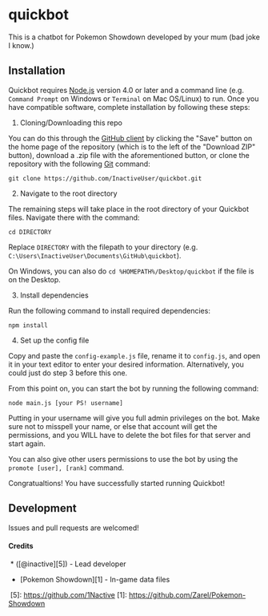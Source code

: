# quickbot

This is a chatbot for Pokemon Showdown developed by your mum (bad joke I know.)



## Installation
Quickbot requires [Node.js][2] version 4.0 or later and a command line (e.g. `Command Prompt` on Windows or `Terminal` on Mac OS/Linux) to run. Once you have compatible software, complete installation by following these steps:

1. Cloning/Downloading this repo

  You can do this through the [GitHub client][3] by clicking the "Save" button on the home page of the repository (which is to the left of the "Download ZIP" button), download a .zip file with the aforementioned button, or clone the repository with the following [Git][4] command:
  
  `git clone https://github.com/InactiveUser/quickbot.git`

  [2]: https://nodejs.org/
  [3]: https://desktop.github.com/
  [4]: https://git-scm.com/

2. Navigate to the root directory

  The remaining steps will take place in the root directory of your Quickbot files. Navigate there with the command:

  `cd DIRECTORY`
  
  Replace `DIRECTORY` with the filepath to your directory (e.g. `C:\Users\InactiveUser\Documents\GitHub\quickbot`). 

  On Windows, you can also do `cd %HOMEPATH%/Desktop/quickbot` if the file is on the Desktop.

3. Install dependencies

  Run the following command to install required dependencies:

  `npm install`


4. Set up the config file

  Copy and paste the `config-example.js` file, rename it to `config.js`, and open it in your text editor to enter your desired information. Alternatively, you could just do step 3 before this one.

From this point on, you can start the bot by running the following command:

  `node main.js [your PS! username]`

  Putting in your username will give you full admin privileges on the bot. Make sure not to misspell your name, or else that account will get the permissions, and you WILL have to delete the bot files for that server and start again.

 You can also give other users permissions to use the bot by using the `promote [user], [rank]` command.

 Congratualtions! You have successfully started running Quickbot!

## Development

  Issues and pull requests are welcomed! 

#### Credits

  * ([@inactive][5]) - Lead developer
  * [Pokemon Showdown][1] - In-game data files  

  [5]: https://github.com/1Nactive
  [1]: https://github.com/Zarel/Pokemon-Showdown
